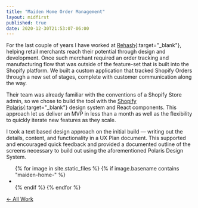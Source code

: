 ```yaml
---
title: "Maiden Home Order Management"
layout: midfirst
published: true
date: 2020-12-30T21:53:07-06:00
---
```


For the last couple of years I have worked at [Rehash](https://rehash.com){:target="_blank"}, helping retail
merchants reach their potential through design and development. Once such merchant required an order tracking and
manufacturing flow that was outside of the feature-set that is built into the Shopify platform. We built a custom
application that tracked Shopify Orders through a new set of stages, complete with customer communication along
the way.

Their team was already familiar with the conventions of a Shopify Store admin, so we chose to build the tool with
the [Shopify Polaris](https://polaris.shopify.com/){:target="_blank"} design system and React components. This approach
let us deliver an MVP in less than a month as well as the flexibility to quickly iterate new features as they scale.

I took a text based design approach on the initial build — writing out the details, content, and functionality in a
UX Plan document. This supported and encouraged quick feedback and provided a documented outline of the screens necessary
to build out using the aforementioned Polaris Design System.

<ul class="img-grid list list--inline">
{% for image in site.static_files %}
  {% if image.basename contains "maiden-home-" %}
    <li>
      <a href="/assets/img/{{image.name}}?ver={{site.version}}">
        <img data-src="/assets/img/{{image.name}}?ver={{site.version}}" />
      </a>
    </li>
  {% endif %}
{% endfor %}
</ul>

<a href="/midfirst/work" class="take-me-back">&larr; All Work</a>
